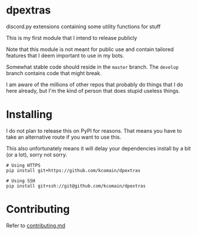 # dpextras
discord.py extensions containing some utility functions for stuff

This is my first module that I intend to release publicly

Note that this module is not meant for public use and contain tailored features that I deem important to use in my bots.

Somewhat stable code should reside in the `master` branch. The `develop` branch contains code that might break.

I am aware of the millions of other repos that probably do things that I do here already, but I'm the kind of person
that does stupid useless things.

# Installing
I do not plan to release this on PyPI for reasons. That means you have to take an alternative route 
if you want to use this.

This also unfortunately means it will delay your dependencies install by a bit (or a lot), sorry not sorry. 

```shell
# Using HTTPS
pip install git+https://github.com/kcomain/dpextras

# Using SSH
pip install git+ssh://git@github.com/kcomain/dpextras
```

# Contributing
Refer to [contributing.md](./contributing.md)